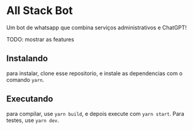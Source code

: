 # All Stack Bot

Um bot de whatsapp que combina serviços administrativos e ChatGPT!

TODO: mostrar as features

## Instalando

para instalar, clone esse repositorio, e instale as dependencias com o comando `yarn`.

## Executando

para compilar, use `yarn build`, e depois execute com `yarn start`. Para testes, use `yarn dev`.

